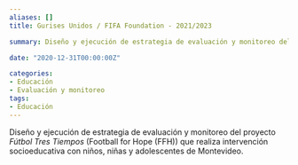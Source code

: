 ```yaml
---
aliases: []
title: Gurises Unidos / FIFA Foundation - 2021/2023

summary: Diseño y ejecución de estrategia de evaluación y monitoreo del proyecto _Fútbol Tres Tiempos_ (Football for Hope (FFH)) que realiza intervención socioeducativa con niños, niñas y adolescentes de Montevideo. 

date: "2020-12-31T00:00:00Z"

categories:
- Educación
- Evaluación y monitoreo
tags:
- Educación
---
```


Diseño y ejecución de estrategia de evaluación y monitoreo del proyecto _Fútbol Tres Tiempos_ (Football for Hope (FFH)) que realiza intervención socioeducativa con niños, niñas y adolescentes de Montevideo. 
